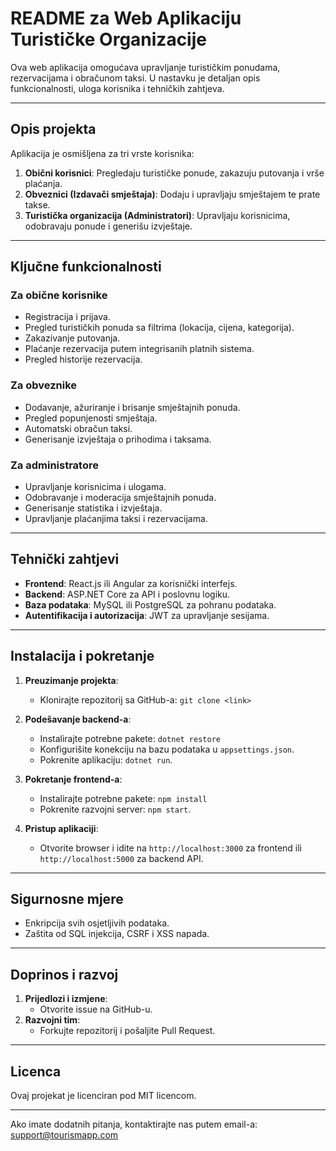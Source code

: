 # README za Web Aplikaciju Turističke Organizacije

Ova web aplikacija omogućava upravljanje turističkim ponudama, rezervacijama i obračunom taksi. U nastavku je detaljan opis funkcionalnosti, uloga korisnika i tehničkih zahtjeva.

---

## **Opis projekta**
Aplikacija je osmišljena za tri vrste korisnika:

1. **Obični korisnici**: Pregledaju turističke ponude, zakazuju putovanja i vrše plaćanja.
2. **Obveznici (Izdavači smještaja)**: Dodaju i upravljaju smještajem te prate takse.
3. **Turistička organizacija (Administratori)**: Upravljaju korisnicima, odobravaju ponude i generišu izvještaje.

---

## **Ključne funkcionalnosti**

### **Za obične korisnike**
- Registracija i prijava.
- Pregled turističkih ponuda sa filtrima (lokacija, cijena, kategorija).
- Zakazivanje putovanja.
- Plaćanje rezervacija putem integrisanih platnih sistema.
- Pregled historije rezervacija.

### **Za obveznike**
- Dodavanje, ažuriranje i brisanje smještajnih ponuda.
- Pregled popunjenosti smještaja.
- Automatski obračun taksi.
- Generisanje izvještaja o prihodima i taksama.

### **Za administratore**
- Upravljanje korisnicima i ulogama.
- Odobravanje i moderacija smještajnih ponuda.
- Generisanje statistika i izvještaja.
- Upravljanje plaćanjima taksi i rezervacijama.

---

## **Tehnički zahtjevi**

- **Frontend**: React.js ili Angular za korisnički interfejs.
- **Backend**: ASP.NET Core za API i poslovnu logiku.
- **Baza podataka**: MySQL ili PostgreSQL za pohranu podataka.
- **Autentifikacija i autorizacija**: JWT za upravljanje sesijama.

---

## **Instalacija i pokretanje**

1. **Preuzimanje projekta**:
   - Klonirajte repozitorij sa GitHub-a: `git clone <link>`

2. **Podešavanje backend-a**:
   - Instalirajte potrebne pakete: `dotnet restore`
   - Konfigurišite konekciju na bazu podataka u `appsettings.json`.
   - Pokrenite aplikaciju: `dotnet run`.

3. **Pokretanje frontend-a**:
   - Instalirajte potrebne pakete: `npm install`
   - Pokrenite razvojni server: `npm start`.

4. **Pristup aplikaciji**:
   - Otvorite browser i idite na `http://localhost:3000` za frontend ili `http://localhost:5000` za backend API.

---

## **Sigurnosne mjere**

- Enkripcija svih osjetljivih podataka.
- Zaštita od SQL injekcija, CSRF i XSS napada.

---

## **Doprinos i razvoj**

1. **Prijedlozi i izmjene**:
   - Otvorite issue na GitHub-u.
2. **Razvojni tim**:
   - Forkujte repozitorij i pošaljite Pull Request.

---

## **Licenca**
Ovaj projekat je licenciran pod MIT licencom.

---

Ako imate dodatnih pitanja, kontaktirajte nas putem email-a: support@tourismapp.com

